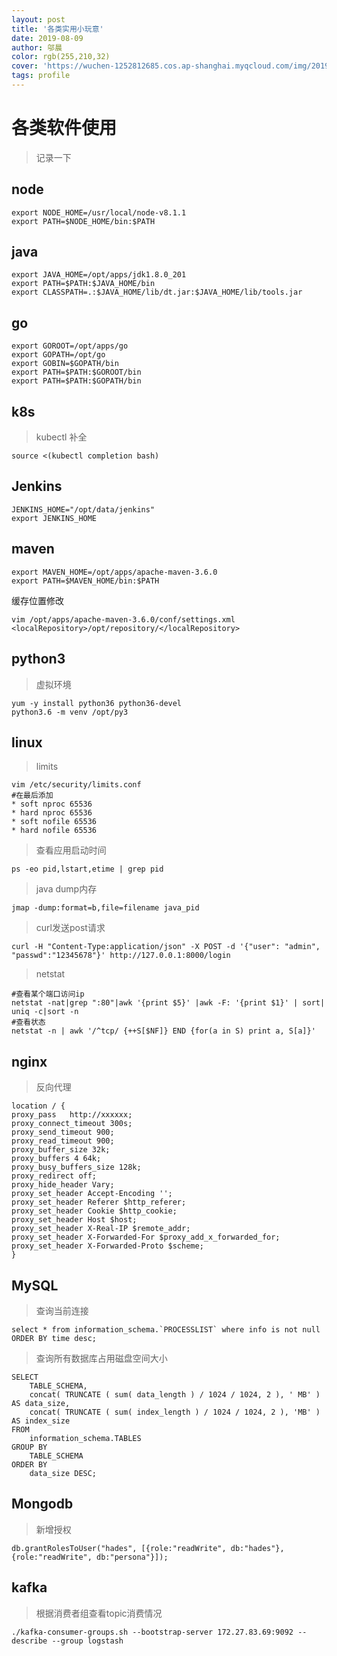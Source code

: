 ```yaml
---
layout: post
title: '各类实用小玩意'
date: 2019-08-09
author: 邬晨
color: rgb(255,210,32)
cover: 'https://wuchen-1252812685.cos.ap-shanghai.myqcloud.com/img/2019-08-09/th.jpg'
tags: profile
---
```



# 各类软件使用

> 记录一下

## node

```shell
export NODE_HOME=/usr/local/node-v8.1.1
export PATH=$NODE_HOME/bin:$PATH
```

## java

```shell
export JAVA_HOME=/opt/apps/jdk1.8.0_201
export PATH=$PATH:$JAVA_HOME/bin
export CLASSPATH=.:$JAVA_HOME/lib/dt.jar:$JAVA_HOME/lib/tools.jar
```

## go

```shell
export GOROOT=/opt/apps/go
export GOPATH=/opt/go
export GOBIN=$GOPATH/bin
export PATH=$PATH:$GOROOT/bin
export PATH=$PATH:$GOPATH/bin
```

## k8s

> kubectl 补全

```shell
source <(kubectl completion bash)
```

## Jenkins

```shell
JENKINS_HOME="/opt/data/jenkins"
export JENKINS_HOME
```

## maven

```shell
export MAVEN_HOME=/opt/apps/apache-maven-3.6.0
export PATH=$MAVEN_HOME/bin:$PATH
```
缓存位置修改
```shell
vim /opt/apps/apache-maven-3.6.0/conf/settings.xml
<localRepository>/opt/repository/</localRepository>
```

## python3

> 虚拟环境

```shell
yum -y install python36 python36-devel
python3.6 -m venv /opt/py3
```

## linux

> limits

```shell
vim /etc/security/limits.conf 
#在最后添加
* soft nproc 65536 
* hard nproc 65536
* soft nofile 65536
* hard nofile 65536
```

> 查看应用启动时间

```shell
ps -eo pid,lstart,etime | grep pid
```

> java dump内存

```shell
jmap -dump:format=b,file=filename java_pid
```

> curl发送post请求

```shell
curl -H "Content-Type:application/json" -X POST -d '{"user": "admin", "passwd":"12345678"}' http://127.0.0.1:8000/login 
```

> netstat

```shell
#查看某个端口访问ip
netstat -nat|grep ":80"|awk '{print $5}' |awk -F: '{print $1}' | sort| uniq -c|sort -n
#查看状态
netstat -n | awk '/^tcp/ {++S[$NF]} END {for(a in S) print a, S[a]}'
```

## nginx

> 反向代理

```shell
location / {
proxy_pass   http://xxxxxx;
proxy_connect_timeout 300s;
proxy_send_timeout 900;
proxy_read_timeout 900;
proxy_buffer_size 32k;
proxy_buffers 4 64k;
proxy_busy_buffers_size 128k;
proxy_redirect off;
proxy_hide_header Vary;
proxy_set_header Accept-Encoding '';
proxy_set_header Referer $http_referer;
proxy_set_header Cookie $http_cookie;
proxy_set_header Host $host;
proxy_set_header X-Real-IP $remote_addr;
proxy_set_header X-Forwarded-For $proxy_add_x_forwarded_for;
proxy_set_header X-Forwarded-Proto $scheme;
}
```

## MySQL

> 查询当前连接

```shell
select * from information_schema.`PROCESSLIST` where info is not null ORDER BY time desc;  
```
> 查询所有数据库占用磁盘空间大小

```shell
SELECT
	TABLE_SCHEMA,
	concat( TRUNCATE ( sum( data_length ) / 1024 / 1024, 2 ), ' MB' ) AS data_size,
	concat( TRUNCATE ( sum( index_length ) / 1024 / 1024, 2 ), 'MB' ) AS index_size 
FROM
	information_schema.TABLES 
GROUP BY
	TABLE_SCHEMA 
ORDER BY
	data_size DESC;
```

## Mongodb

> 新增授权

```shell
db.grantRolesToUser("hades", [{role:"readWrite", db:"hades"},{role:"readWrite", db:"persona"}]);
```

## kafka

> 根据消费者组查看topic消费情况
```shell
./kafka-consumer-groups.sh --bootstrap-server 172.27.83.69:9092 --describe --group logstash
```
